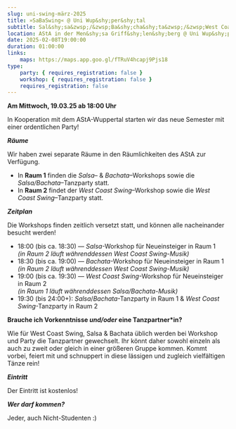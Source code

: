 ```yaml
---
slug: uni-swing-märz-2025
title: »SaBaSwing« @ Uni Wup&shy;per&shy;­tal
subtitle: Sal&shy;sa&zwsp;/&zwsp;Ba&shy;cha&shy;ta&zwsp;/&zwsp;West Coast Swing-&zwsp;Par&shy;ty auf 2 Floors
location: AStA in der Men&shy;sa Griff&shy;len&shy;berg @ Uni Wup&shy;per&shy;tal
date: 2025-02-08T19:00:00
duration: 01:00:00
links:
    maps: https://maps.app.goo.gl/fTRuV4hcapj9Pjs18
type:
    party: { requires_registration: false }
    workshop: { requires_registration: false }
    requires_registration: false
---
```


**Am Mittwoch, 19.03.25 ab 18:00 Uhr**

In Kooperation mit dem AStA-Wuppertal starten wir das neue Semester mit einer ordentlichen Party!

***Räume***

Wir haben zwei separate Räume in den Räumlichkeiten des AStA zur Verfügung.

- In **Raum 1** finden die _Salsa_&ndash; & _Bachata_&ndash;Workshops sowie die _Salsa/Bachata_&ndash;Tanzparty statt.
- In **Raum 2** findet der _West Coast Swing_&ndash;Workshop sowie die _West Coast Swing_&ndash;Tanzparty statt.

***Zeitplan***

Die Workshops finden zeitlich versetzt statt, und können alle nacheinander besucht werden!

- 18:00 (bis ca. 18:30) &mdash; _Salsa_-Workshop für Neueinsteiger in Raum 1<br>
  _(in Raum 2 läuft währenddessen West Coast Swing-Musik)_
- 18:30 (bis ca. 19:00) &mdash; _Bachata_-Workshop für Neueinsteiger in Raum 1<br>
  _(in Raum 2 läuft währenddessen West Coast Swing-Musik)_
- 19:00 (bis ca. 19:30) &mdash; _West Coast Swing_-Workshop für Neueinsteiger in Raum 2<br>
  _(in Raum 1 läuft währenddessen Salsa/Bachata-Musik)_
- 19:30 (bis 24:00+): _Salsa_/_Bachata_-Tanzparty in Raum 1 & _West Coast Swing_-Tanzparty in Raum 2

**Brauche ich Vorkenntnisse _und/oder_ eine Tanzpartner\*in?**

Wie für West Coast Swing, Salsa & Bachata üblich werden bei Workshop und Party die Tanzpartner gewechselt. Ihr könnt daher sowohl einzeln als auch zu zweit oder gleich in einer größeren Gruppe kommen. Kommt vorbei, feiert mit und schnuppert in diese lässigen und zugleich vielfältigen Tänze rein!

***Eintritt***

Der Eintritt ist kostenlos!

***Wer darf kommen?***

Jeder, auch Nicht-Studenten :)
